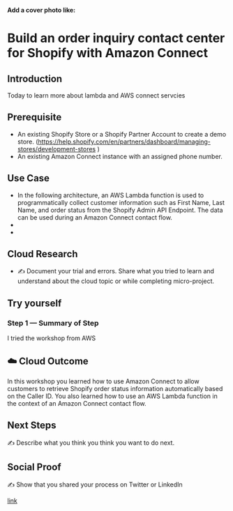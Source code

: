 **Add a cover photo like:**

# Build an order inquiry contact center for Shopify with Amazon Connect

## Introduction

Today to learn more about lambda and AWS connect servcies 

## Prerequisite

- An existing Shopify Store or a Shopify Partner Account to create a demo store. (https://help.shopify.com/en/partners/dashboard/managing-stores/development-stores )
- An existing Amazon Connect instance with an assigned phone number.
## Use Case

- In the following architecture, an AWS Lambda function is used to programmatically collect customer information such as First Name, Last Name, and order status from the Shopify Admin API Endpoint. The data can be used during an Amazon Connect contact flow.
- 
- 

## Cloud Research

- ✍️ Document your trial and errors. Share what you tried to learn and understand about the cloud topic or while completing micro-project.
## Try yourself

### Step 1 — Summary of Step

I tried the workshop from AWS 

## ☁️ Cloud Outcome

In this workshop you learned how to use Amazon Connect to allow customers to retrieve Shopify order status information automatically based on the Caller ID. You also learned how to use an AWS Lambda function in the context of an Amazon Connect contact flow.
## Next Steps

✍️ Describe what you think you think you want to do next.

## Social Proof

✍️ Show that you shared your process on Twitter or LinkedIn

[link](link)
